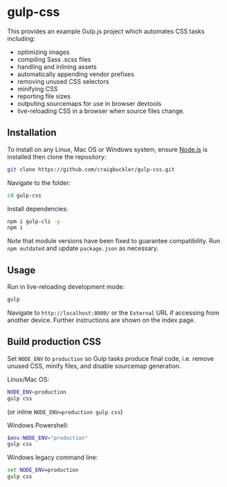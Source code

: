 # gulp-css
This provides an example Gulp.js project which automates CSS tasks including:

* optimizing images
* compiling Sass .scss files
* handling and inlining assets
* automatically appending vendor prefixes
* removing unused CSS selectors
* minifying CSS
* reporting file sizes
* outputing sourcemaps for use in browser devtools
* live-reloading CSS in a browser when source files change.


## Installation
To install on any Linux, Mac OS or Windows system, ensure [Node.js](https://nodejs.org/) is installed then clone the repository:

```bash
git clone https://github.com/craigbuckler/gulp-css.git
```

Navigate to the folder:

```bash
cd gulp-css
```

Install dependencies:

```bash
npm i gulp-cli -g
npm i
```

Note that module versions have been fixed to guarantee compatibility. Run `npm outdated` and update `package.json` as necessary.


## Usage
Run in live-reloading development mode:

```bash
gulp
```

Navigate to `http://localhost:8000/` or the `External` URL if accessing from another device. Further instructions are shown on the index page.


## Build production CSS
Set `NODE_ENV` to `production` so Gulp tasks produce final code, i.e. remove unused CSS, minify files, and disable sourcemap generation.

Linux/Mac OS:

```bash
NODE_ENV=production
gulp css
```

(or inline `NODE_ENV=production gulp css`)

Windows Powershell:

```powershell
$env:NODE_ENV="production"
gulp css
```

Windows legacy command line:

```cmd
set NODE_ENV=production
gulp css
```

